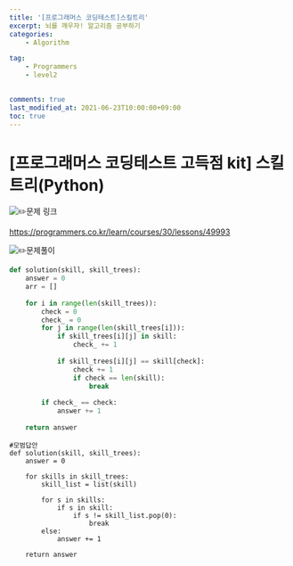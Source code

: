 ```yaml
---
title: '[프로그래머스 코딩테스트]스킬트리'
excerpt: 뇌를 깨우자! 알고리즘 공부하기
categories:
    - Algorithm

tag:
    - Programmers
    - level2
    

comments: true
last_modified_at: 2021-06-23T10:00:00+09:00
toc: true
---
```


# [프로그래머스 코딩테스트 고득점 kit] 스킬트리(Python)

![:pencil2:](https://github.githubassets.com/images/icons/emoji/unicode/270f.png)문제 링크

https://programmers.co.kr/learn/courses/30/lessons/49993



![:pencil2:](https://github.githubassets.com/images/icons/emoji/unicode/270f.png)문제풀이



```python
def solution(skill, skill_trees):
    answer = 0
    arr = []
    
    for i in range(len(skill_trees)):
        check = 0
        check_ = 0
        for j in range(len(skill_trees[i])):
            if skill_trees[i][j] in skill:
                check_ += 1
                
            if skill_trees[i][j] == skill[check]:
                check += 1
                if check == len(skill):
                    break
                    
        if check_ == check:
            answer += 1
    
    return answer
```

```
#모범답안
def solution(skill, skill_trees):
    answer = 0

    for skills in skill_trees:
        skill_list = list(skill)

        for s in skills:
            if s in skill:
                if s != skill_list.pop(0):
                    break
        else:
            answer += 1

    return answer
```

